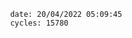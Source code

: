 

                date: 20/04/2022 05:09:45
                cycles: 15780

                         